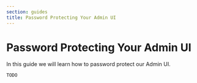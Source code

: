 ```yaml
---
section: guides
title: Password Protecting Your Admin UI
---
```


# Password Protecting Your Admin UI

In this guide we will learn how to password protect our Admin UI.

```DOCS_TODO
TODO
```
